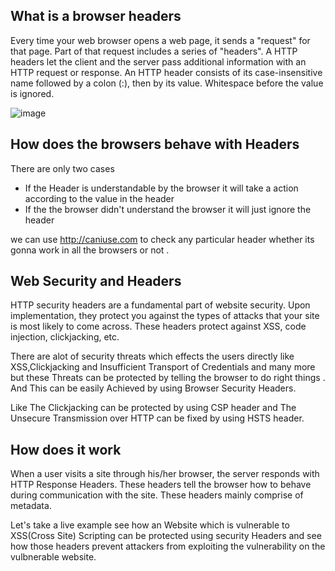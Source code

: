 
## What is a browser headers
Every time your web browser opens a web page, it sends a "request" for that page. Part of that request includes a series of "headers". A HTTP headers let the client and the server pass additional information with an HTTP request or response. An HTTP header consists of its case-insensitive name followed by a colon (:), then by its value. Whitespace before the value is ignored.

![image](https://user-images.githubusercontent.com/27428157/145567786-0aff25ec-cdb2-4e9c-963e-719d6cf883a0.png)


## How does the browsers behave with Headers

There are only two cases

- If the Header is understandable by the browser it will take a action according to the value in the header 
- If the the browser didn't understand the browser it will just ignore the header 

we can use http://caniuse.com to check any particular header whether its gonna work in all the browsers or not .



## Web Security and Headers 

HTTP security headers are a fundamental part of website security. Upon implementation, they protect you against the types of attacks that your site is most likely to come across. These headers protect against XSS, code injection, clickjacking, etc.

There are alot of security threats which effects the users directly like XSS,Clickjacking and Insufficient Transport of Credentials and many more but these Threats can be protected by telling the browser to do right things . And This can be easily Achieved by using Browser Security Headers.

Like The Clickjacking can be protected by using CSP header and The Unsecure Transmission over HTTP can be fixed by using HSTS header.

## How does it work

When a user visits a site through his/her browser, the server responds with HTTP Response Headers. These headers tell the browser how to behave during communication with the site. These headers mainly comprise of metadata.

Let's take a live example see how an Website which is vulnerable to XSS(Cross Site) Scripting can be protected using security Headers and see how those headers prevent attackers from exploiting the vulnerability on the vulbnerable website.


